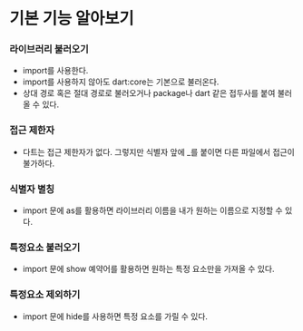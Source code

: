 # 기본 기능 알아보기

### 라이브러리 불러오기

- import를 사용한다.
- import를 사용하지 않아도 dart:core는 기본으로 불러온다.
- 상대 경로 혹은 절대 경로로 불러오거나 package나 dart 같은 접두사를 붙여 불러올 수 있다.

### 접근 제한자

- 다트는 접근 제한자가 없다. 그렇지만 식별자 앞에 _를 붙이면 다른 파일에서 접근이 불가하다.

### 식별자 별칭

- import 문에 as를 활용하면 라이브러리 이름을 내가 원하는 이름으로 지정할 수 있다.

### 특정요소 불러오기

- import 문에 show 예약어를 활용하면 원하는 특정 요소만을 가져올 수 있다.

### 특정요소 제외하기

- import 문에 hide를 사용하면 특정 요소를 가릴 수 있다.
